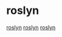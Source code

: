# roslyn

[roslyn](https://github.com/peachpiecompiler/peachpie)
[roslyn](https://github.com/dotnet/roslyn)
[roslyn](https://github.com/microsoft/RoslynClrHeapAllocationAnalyzer)
